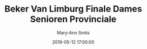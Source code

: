 ---
layout: album
title: Beker Van Limburg Finale Dames Senioren Provinciale
description: Beker Van Limburg Finale Dames Senioren Provinciale tussen Basket Lummen C en BC Gems Diepenbeek.
date: 2019-05-12 17:00:00
cover: /albums/2019-05-12-Beker-Van-Limburg-Finale-DSE-Prov/thumbnails/DSC_0778_zoom.jpg
author: Mary-Ann Smits
archived: true
pagination: 
  enabled: true
  images: true
  imageLayout: image
  itemsPerPage: 256
---